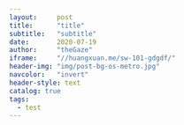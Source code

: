 ```yaml
---
layout:     post
title:      "title"
subtitle:   "subtitle"
date:       2020-07-19
author:     "theGaze"
iframe:     "//huangxuan.me/sw-101-gdgdf/"
header-img: "img/post-bg-os-metro.jpg"
navcolor:   "invert"
header-style: text
catalog: true
tags:
  - test
---
```


